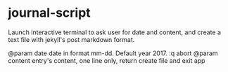 # journal-script

Launch interactive terminal to ask user for date and content, and create a text file with jekyll's post markdown format.

@param date date in format mm-dd. Default year 2017. :q abort
@param content entry's content, one line only, return create file and exit app
